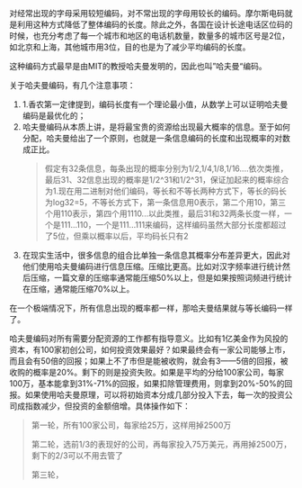对经常出现的字母采用较短编码，对不常出现的字母用较长的编码。摩尔斯电码就是利用这种方式降低了整体编码的长度。除此之外，各国在设计长途电话区位码的时候，也充分考虑了每一个城市和地区的电话机数量，数量多的城市区号是2位，如北京和上海，其他城市用3位，目的也是为了减少平均编码的长度。

这种编码方式最早是由MIT的教授哈夫曼发明的，因此也叫”哈夫曼“编码。

关于哈夫曼编码，有几个注意事项：

1. 1.香农第一定律提到，编码长度有一个理论最小值，从数学上可以证明哈夫曼编码是最优化的；
2. 哈夫曼编码从本质上讲，是将最宝贵的资源给出现最大概率的信息。至于如何分配，哈夫曼给出了一个原则，也就是一条信息编码的长度和出现概率的对数成正比。
   > 假定有32条信息，每条出现的概率分别为1/2,1/4,1/8,1/16....依次类推，最后31、32信息出现的概率是1/2^31和1/2^31，保证加起来的概率综合为1.现在用二进制对他们编码，等长和不等长两种方式下，等长的码长为log32=5，不等长方式下，第一条信息用0表示，第二个用10，第三个用110表示，第四个用1110...以此类推，最后31和32两条长度一样，一个是111...110，一个是111...111来编码，这样编码虽然大部分长度都超过了5位，但乘以概率以后，平均码长只有2
3. 在现实生活中，很多信息的组合比单独一条信息其概率分布差异更大，因此对他们使用哈夫曼编码进行信息压缩。压缩比更高。比如对汉字频率进行统计然后压缩，一篇文章的压缩率通常能压缩50%以上，但是如果按照词频进行统计在压缩，通常能压缩70%以上。

在一个极端情况下，所有信息出现的概率都一样，那哈夫曼结果就与等长编码一样了。

哈夫曼编码对所有需要分配资源的工作都有指导意义。比如有1亿美金作为风投的资本，有100家初创公司，如何投资效果最好？如果最终会有一家公司能够上市，而且会有50倍的回报；如果上不了市但是能被收购，就会有3——5倍的回报，被收购的概率是20%。剩下的则是投资失败。如果是平均的分给100家公司，每家100万，基本能拿到31%-71%的回报，如果扣除管理费用，则拿到20%-50%的回报。如果使用哈夫曼原理，可以将初始资本分成几部分投入下去，每一次的投资公司成指数减少，但投资的金额倍增。具体操作如下：

> 第一轮，所有100家公司，每家给25万，这样用掉2500万
>
> 第二轮，选前1/3的表现好的公司，再每家投入75万美元，再用掉2500万，剩下的2/3可以不用去管了
>
> 第三轮，



